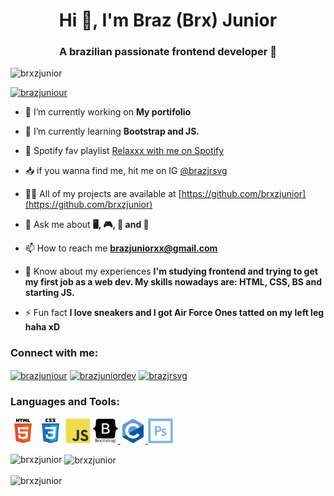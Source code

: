<h1 align="center">Hi 👋, I'm Braz (Brx) Junior</h1>
<h3 align="center">A brazilian passionate frontend developer 🤗</h3>

<p align="left"> <img src="https://komarev.com/ghpvc/?username=brxzjunior&label=Profile%20views&color=0e75b6&style=flat" alt="brxzjunior" /> </p>

<p align="left"> <a href="https://twitter.com/brazjuniour" target="blank"><img src="https://img.shields.io/twitter/follow/brazjuniour?logo=twitter&style=for-the-badge" alt="brazjuniour" /></a> </p>

- 🔭 I’m currently working on **My portifolio**

- 🌱 I’m currently learning **Bootstrap and JS.**

- 🎵 Spotify fav playlist [Relaxxx with me on Spotify](https://open.spotify.com/playlist/1c2KgtC6gyccAwEyqmEjeU)

- 📥 if you wanna find me, hit me on IG [@brazjrsvg](https://www.instagram.com/brazjrsvg)

- 👨‍💻 All of my projects are available at [https://github.com/brxzjunior](https://github.com/brxzjunior)

- 💬 Ask me about **🖥️, 🎮, 👟 and 🎵**

- 📫 How to reach me **brazjuniorxx@gmail.com**

- 📄 Know about my experiences **I'm studying frontend and trying to get my first job as a web dev. My skills nowadays are: HTML, CSS, BS and starting JS.**

- ⚡ Fun fact **I love sneakers and I got Air Force Ones tatted on my left leg haha xD**

<h3 align="left">Connect with me:</h3>
<p align="left">
<a href="https://twitter.com/brazjuniour" target="blank"><img align="center" src="https://raw.githubusercontent.com/rahuldkjain/github-profile-readme-generator/master/src/images/icons/Social/twitter.svg" alt="brazjuniour" height="30" width="40" /></a>
<a href="https://linkedin.com/in/brazjuniordev" target="blank"><img align="center" src="https://raw.githubusercontent.com/rahuldkjain/github-profile-readme-generator/master/src/images/icons/Social/linked-in-alt.svg" alt="brazjuniordev" height="30" width="40" /></a>
<a href="https://instagram.com/brazjrsvg" target="blank"><img align="center" src="https://raw.githubusercontent.com/rahuldkjain/github-profile-readme-generator/master/src/images/icons/Social/instagram.svg" alt="brazjrsvg" height="30" width="40" /></a>
</p>

<h3 align="left">Languages and Tools:</h3>
<p align="left"> <img src="https://raw.githubusercontent.com/devicons/devicon/master/icons/html5/html5-original-wordmark.svg" alt="html5" width="40" height="40"/> <img src="https://raw.githubusercontent.com/devicons/devicon/master/icons/css3/css3-original-wordmark.svg" alt="css3" width="40" height="40"/> <img src="https://raw.githubusercontent.com/devicons/devicon/master/icons/javascript/javascript-original.svg" alt="javascript" width="40" height="40"/> <a href="https://getbootstrap.com" target="_blank" rel="noreferrer"> <img src="https://raw.githubusercontent.com/devicons/devicon/master/icons/bootstrap/bootstrap-plain-wordmark.svg" alt="bootstrap" width="40" height="40"/> </a> <a href="https://www.cprogramming.com/" target="_blank" rel="noreferrer"> <img src="https://raw.githubusercontent.com/devicons/devicon/master/icons/c/c-original.svg" alt="c" width="40" height="40"/> </a> <a href="https://www.w3schools.com/css/" target="_blank" rel="noreferrer">  </a> <a href="https://www.w3.org/html/" target="_blank" rel="noreferrer">  </a> <a href="https://developer.mozilla.org/en-US/docs/Web/JavaScript" target="_blank" rel="noreferrer">  </a> <a href="https://www.photoshop.com/en" target="_blank" rel="noreferrer"> <img src="https://raw.githubusercontent.com/devicons/devicon/master/icons/photoshop/photoshop-line.svg" alt="photoshop" width="40" height="40"/> </a> </p>

<p><img align="left" src="https://github-readme-stats.vercel.app/api/top-langs?username=brxzjunior&show_icons=true&locale=en&layout=compact" alt="brxzjunior" /></p>

<p>&nbsp;<img align="center" src="https://github-readme-stats.vercel.app/api?username=brxzjunior&show_icons=true&locale=en" alt="brxzjunior" /></p>

<p><img align="center" src="https://github-readme-streak-stats.herokuapp.com/?user=brxzjunior&" alt="brxzjunior" /></p>
